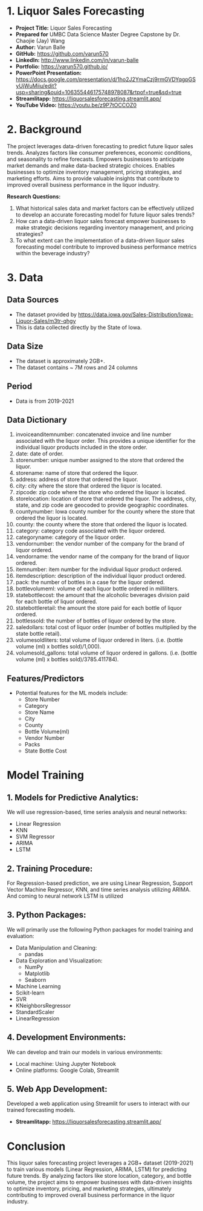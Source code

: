 # 1. Liquor Sales Forecasting

- **Project Title:** Liquor Sales Forecasting
- **Prepared for** UMBC Data Science Master Degree Capstone by Dr. Chaojie (Jay) Wang
- **Author:** Varun Balle
- **GitHub:** https://github.com/varun570
- **LinkedIn:** http://www.linkedin.com/in/varun-balle
- **Portfolio:** https://varun570.github.io/
- **PowerPoint Presentation:** https://docs.google.com/presentation/d/1ho2J2YmaCzj9rmGVDYqgpGSyUjWuMiiu/edit?usp=sharing&ouid=106355446175748978087&rtpof=true&sd=true
- **Streamlitapp:** https://liquorsalesforecasting.streamlit.app/
- **YouTube Video:** https://youtu.be/z9P7tOCCOZ0

# 2. Background
The project leverages data-driven forecasting to predict future liquor sales trends. Analyzes factors like consumer preferences, economic conditions, and seasonality to refine forecasts. Empowers businesses to anticipate market demands and make data-backed strategic choices. Enables businesses to optimize inventory management, pricing strategies, and marketing efforts. Aims to provide valuable insights that contribute to improved overall business performance in the liquor industry.

**Research Questions:**
1. What historical sales data and market factors can be effectively utilized to develop an accurate forecasting model for future liquor sales trends?
2. How can a data-driven liquor sales forecast empower businesses to make strategic decisions regarding inventory management, and pricing strategies? 
3. To what extent can the implementation of a data-driven liquor sales forecasting model contribute to improved business performance metrics within the beverage industry?

# 3. Data

## Data Sources
- The dataset provided by https://data.iowa.gov/Sales-Distribution/Iowa-Liquor-Sales/m3tr-qhgy
- This is data collected directly by the State of Iowa.

## Data Size
- The dataset is approximately 2GB+.
- The dataset contains ~ 7M rows and 24 columns

## Period
- Data is from 2019-2021

## Data Dictionary
1. invoiceanditemnumber: concatenated invoice and line number associated with the liquor order. This provides a unique identifier for the individual liquor products included in the store order. 
2. date: date of order. 
3. storenumber: unique number assigned to the store that ordered the liquor.
4. storename: name of store that ordered the liquor. 
5. address: address of store that ordered the liquor. 
6. city: city where the store that ordered the liquor is located. 
7. zipcode: zip code where the store who ordered the liquor is located.
8. storelocation: location of store that ordered the liquor. The address, city, state, and zip code are geocoded to provide geographic coordinates.
9. countynumber: Iowa county number for the county where the store that ordered the liquor is located.
10. county: the county where the store that ordered the liquor is located.
11. category: category code associated with the liquor ordered.
12. categoryname: category of the liquor order. 
13. vendornumber: the vendor number of the company for the brand of liquor ordered.
14. vendorname: the vendor name of the company for the brand of liquor ordered. 
15. itemnumber: item number for the individual liquor product ordered.
16. itemdescription: description of the individual liquor product ordered. 
17. pack: the number of bottles in a case for the liquor ordered.
18. bottlevolumeml: volume of each liquor bottle ordered in milliliters.
19. statebottlecost: the amount that the alcoholic beverages division paid for each bottle of liquor ordered. 
20. statebottleretail: the amount the store paid for each bottle of liquor ordered. 
21. bottlessold: the number of bottles of liquor ordered by the store.
22. saledollars: total cost of liquor order (number of bottles multiplied by the state bottle retail). 
23. volumesoldliters: total volume of liquor ordered in liters. (i.e. (bottle volume (ml) x bottles sold)/1,000). 
24. volumesold_gallons: total volume of liquor ordered in gallons. (i.e. (bottle volume (ml) x bottles sold)/3785.411784).

## Features/Predictors
- Potential features for the ML models include:
  - Store Number
  - Category
  - Store Name
  - City
  - County
  - Bottle Volume(ml)
  - Vendor Number
  - Packs 
  - State Bottle Cost

# Model Training

## 1. Models for Predictive Analytics:
We will use regression-based, time series analysis and neural networks:
  - Linear Regression
  - KNN
  - SVM Regressor
  - ARIMA
  - LSTM

## 2. Training Procedure:
For Regression-based prediction, we are using Linear Regression, Support Vector Machine Regressor, KNN, and time series analysis utilizing ARIMA. And coming to neural network LSTM is utilized  

## 3. Python Packages:
We will primarily use the following Python packages for model training and evaluation:
- Data Manipulation and Cleaning:
  - pandas
- Data Exploration and Visualization:
  - NumPy
  - Matplotlib
  - Seaborn
- Machine Learning
 - Scikit-learn
 - SVR
 - KNeighborsRegressor
 - StandardScaler
 - LinearRegression

## 4. Development Environments:
We can develop and train our models in various environments:
- Local machine: Using Jupyter Notebook 
- Online platforms: Google Colab, Streamlit

## 5. Web App Development:
Developed a web application using Streamlit for users to interact with our trained forecasting models. 
- **Streamlitapp:** https://liquorsalesforecasting.streamlit.app/

# Conclusion

This liquor sales forecasting project leverages a 2GB+ dataset (2019-2021) to train various models (Linear Regression, ARIMA, LSTM) for predicting future trends. By analyzing factors like store location, category, and bottle volume, the project aims to empower businesses with data-driven insights to optimize inventory, pricing, and marketing strategies, ultimately contributing to improved overall business performance in the liquor industry.

